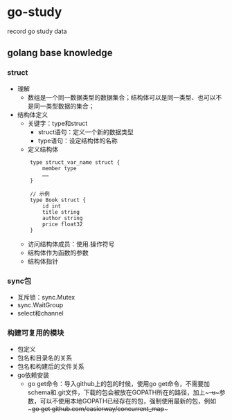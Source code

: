 # go-study
record go study data

## golang base knowledge
### struct
- 理解
    - 数组是一个同一数据类型的数据集合；结构体可以是同一类型、也可以不是同一类型数据的集合；
- 结构体定义
    - 关键字：type和struct
        - struct语句：定义一个新的数据类型
        - type语句：设定结构体的名称
    - 定义结构体
    ~~~
        type struct_var_name struct {
            member type
            ……
        }

        // 示例
        type Book struct {
            id int
            title string
            author string
            price float32
        }
    ~~~
    - 访问结构体成员：使用.操作符号
    - 结构体作为函数的参数
    - 结构体指针

### sync包
- 互斥锁：sync.Mutex
- sync.WaitGroup
- select和channel

### 构建可复用的模块
- 包定义
- 包名和目录名的关系
- 包名和构建后的文件关系
- go依赖安装
    - go get命令：导入github上的包的时候，使用go get命令，不需要加schema和.git文件，下载的包会被放在GOPATH所在的路径，加上~~~-u~~~参数，可以不使用本地GOPATH已经存在的包，强制使用最新的包，例如~~~go get github.com/easierway/concurrent_map~~~
